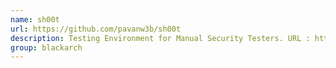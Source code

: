 ```yaml
---
name: sh00t
url: https://github.com/pavanw3b/sh00t
description: Testing Environment for Manual Security Testers. URL : https://github.com/pavanw3b/sh00t Groups : blackarch blackarch-misc
group: blackarch
---
```

